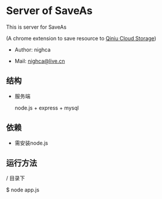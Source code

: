 Server of SaveAs
======

This is server for SaveAs 

(A chrome extension to save resource to [Qiniu Cloud Storage](http://qiniutek.com/ "Qiniu"))

 * Author:   nighca

 * Mail:     nighca@live.cn
 
结构
----

 * 服务端
 
   node.js + express + mysql

依赖
----

 * 需安装node.js

运行方法
----
   
   / 目录下
   
   $ node app.js


